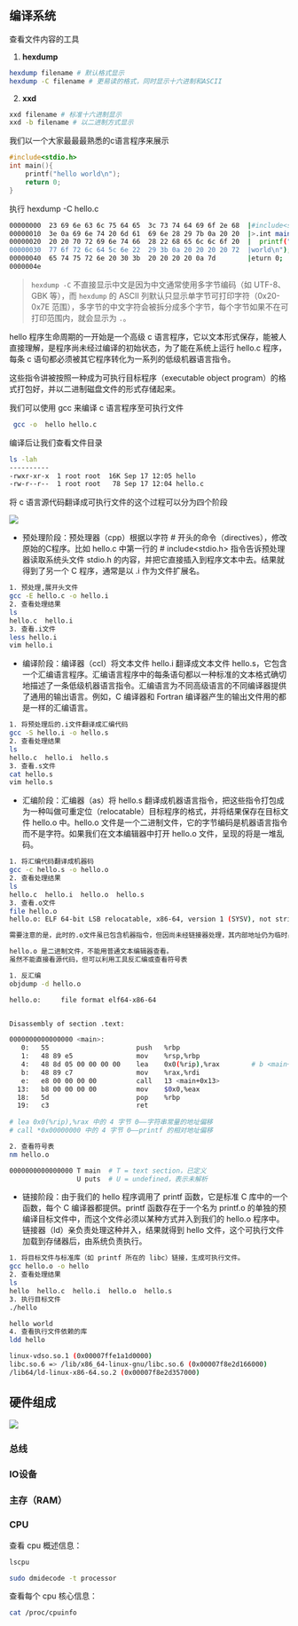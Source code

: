 ## 编译系统
查看文件内容的工具

1. **hexdump**
```bash
hexdump filename # 默认格式显示 
hexdump -C filename # 更易读的格式，同时显示十六进制和ASCII
```
2. **xxd**
```bash
xxd filename # 标准十六进制显示 
xxd -b filename # 以二进制方式显示
```

我们以一个大家最最最熟悉的c语言程序来展示
```c
#include<stdio.h>
int main(){
    printf("hello world\n");
    return 0;    
}
```
执行  hexdump -C hello.c
```bash
00000000  23 69 6e 63 6c 75 64 65  3c 73 74 64 69 6f 2e 68  |#include<stdio.h|
00000010  3e 0a 69 6e 74 20 6d 61  69 6e 28 29 7b 0a 20 20  |>.int main(){.  |
00000020  20 20 70 72 69 6e 74 66  28 22 68 65 6c 6c 6f 20  |  printf("hello |
00000030  77 6f 72 6c 64 5c 6e 22  29 3b 0a 20 20 20 20 72  |world\n");.    r|
00000040  65 74 75 72 6e 20 30 3b  20 20 20 20 0a 7d        |eturn 0;    .}|
0000004e
```
>`hexdump -C` 不直接显示中文是因为中文通常使用多字节编码（如 UTF-8、GBK 等），而 `hexdump` 的 ASCII 列默认只显示单字节可打印字符（0x20-0x7E 范围），多字节的中文字符会被拆分成多个字节，每个字节如果不在可打印范围内，就会显示为 `.`。

hello  程序生命周期的一开始是一个高级 c 语言程序，它以文本形式保存，能被人直接理解，是程序尚未经过编译的初始状态，为了能在系统上运行 hello.c 程序，每条 c 语句都必须被其它程序转化为一系列的低级机器语言指令。

这些指令讲被按照一种成为可执行目标程序（executable  object program）的格式打包好，并以二进制磁盘文件的形式存储起来。

我们可以使用 gcc  来编译  c  语言程序至可执行文件
```bash
 gcc -o  hello hello.c 
```
编译后让我们查看文件目录
```bash
ls -lah
----------
-rwxr-xr-x  1 root root  16K Sep 17 12:05 hello
-rw-r--r--  1 root root   78 Sep 17 12:04 hello.c
```
将 c 语言源代码翻译成可执行文件的这个过程可以分为四个阶段

![](http://qiniu.yj-dis.top/image/20250917121256.png)

-  预处理阶段：预处理器（cpp）根据以字符 # 开头的命令（directives），修改原始的C程序。比如 hello.c 中第一行的 # include<stdio.h>  指令告诉预处理器读取系统头文件  stdio.h  的内容，并把它直接插入到程序文本中去。结果就得到了另一个 C 程序，通常是以 .i 作为文件扩展名。
```bash
1. 预处理,展开头文件
gcc -E hello.c -o hello.i
2. 查看处理结果
ls
hello.c  hello.i
3. 查看.i文件
less hello.i
vim hello.i
```
- 编译阶段：编译器（ccl）将文本文件 hello.i 翻译成文本文件 hello.s，它包含一个汇编语言程序。汇编语言程序中的每条语句都以一种标准的文本格式确切地描述了一条低级机器语言指令。汇编语言为不同高级语言的不同编译器提供了通用的输出语言。例如，C  编译器和 Fortran 编译器产生的输出文件用的都是一样的汇编语言。
```bash
1. 将预处理后的.i文件翻译成汇编代码
gcc -S hello.i -o hello.s
2. 查看处理结果
ls
hello.c  hello.i  hello.s
3. 查看.s文件
cat hello.s
vim hello.s
```
- 汇编阶段：汇编器（as）将 hello.s 翻译成机器语言指令，把这些指令打包成为一种叫做可重定位（relocatable）目标程序的格式，并将结果保存在目标文件 hello.o 中。hello.o 文件是一个二进制文件，它的字节编码是机器语言指令而不是字符。如果我们在文本编辑器中打开 hello.o  文件，呈现的将是一堆乱码。
```bash
1. 将汇编代码翻译成机器码
gcc -c hello.s -o hello.o
2. 查看处理结果
ls
hello.c  hello.i  hello.o  hello.s
3. 查看.o文件
file hello.o
hello.o: ELF 64-bit LSB relocatable, x86-64, version 1 (SYSV), not stripped

需要注意的是，此时的.o文件虽已包含机器指令，但因尚未经链接器处理，其内部地址仍为临时占位、未最终定位，所引用的外部符号（如 printf）也处于未解析状态，必须等链接阶段完成后才能填入真实地址并生成可执行文件。

```
```bash
hello.o 是二进制文件，不能用普通文本编辑器查看。
虽然不能直接看源代码，但可以利用工具反汇编或查看符号表

1. 反汇编
objdump -d hello.o

hello.o:     file format elf64-x86-64


Disassembly of section .text:

0000000000000000 <main>:
   0:   55                      push   %rbp
   1:   48 89 e5                mov    %rsp,%rbp
   4:   48 8d 05 00 00 00 00    lea    0x0(%rip),%rax        # b <main+0xb>
   b:   48 89 c7                mov    %rax,%rdi
   e:   e8 00 00 00 00          call   13 <main+0x13>
  13:   b8 00 00 00 00          mov    $0x0,%eax
  18:   5d                      pop    %rbp
  19:   c3                      ret
  
# lea 0x0(%rip),%rax 中的 4 字节 0——字符串常量的地址偏移
# call *0x00000000 中的 4 字节 0——printf 的相对地址偏移

2. 查看符号表
nm hello.o

0000000000000000 T main  # T = text section，已定义
                 U puts  # U = undefined，表示未解析
```
- 链接阶段：由于我们的 hello 程序调用了 printf 函数，它是标准 C 库中的一个函数，每个 C 编译器都提供。printf 函数存在于一个名为 printf.o 的单独的预编译目标文件中，而这个文件必须以某种方式并入到我们的 hello.o 程序中。链接器（ld）亲负责处理这种并入，结果就得到 hello 文件，这个可执行文件加载到存储器后，由系统负责执行。
```bash
1. 将目标文件与标准库（如 printf 所在的 libc）链接，生成可执行文件。
gcc hello.o -o hello
2. 查看处理结果
ls
hello  hello.c  hello.i  hello.o  hello.s
3. 执行目标文件
./hello

hello world
4. 查看执行文件依赖的库
ldd hello

linux-vdso.so.1 (0x00007ffe1a1d0000)
libc.so.6 => /lib/x86_64-linux-gnu/libc.so.6 (0x00007f8e2d166000)
/lib64/ld-linux-x86-64.so.2 (0x00007f8e2d357000)
```
## 硬件组成
![](http://qiniu.yj-dis.top/image/20250921141736.png)
### 总线
### IO设备
### 主存（RAM）
### CPU
查看 cpu 概述信息：
```bash
lscpu   
```
```bash
sudo dmidecode -t processor
```
查看每个 cpu 核心信息：
```bash
cat /proc/cpuinfo
```